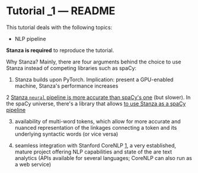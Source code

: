 Tutorial _1 ― README
===================

This tutorial deals with the following topics:

+ NLP pipeline

**Stanza is required** to reproduce the tutorial.

Why Stanza? Mainly, there are four arguments behind the choice to use Stanza 
instead of competing libraries such as spaCy: 
                                                                        
1. Stanza builds upon PyTorch. Implication: present a GPU-enabled       
   machine, Stanza's performance increases
                                                                       
2 [Stanza `neural` pipeline is more accurate than spaCy's one][1]
   (but slower). In the spaCy universe, there's a library that allows
   [to use Stanza as a spaCy pipeline][2]

3. availability of multi-word tokens, which allow for more accurate 
   and nuanced representation of the linkages connecting a token and its
   underlying syntactic words (or vice versa)
                                                                        
4. seamless integration with Stanford CoreNLP [1], a very established, 
   mature project offering NLP capabilities and state of the are
   text analytics (APIs available for several languages; CoreNLP can 
   also run as a web service) 
                                                                        
[1]: https://stanfordnlp.github.io/CoreNLP/                              
                                                                    
[2]: https://spacy.io/universe/project/spacy-stanza                      
